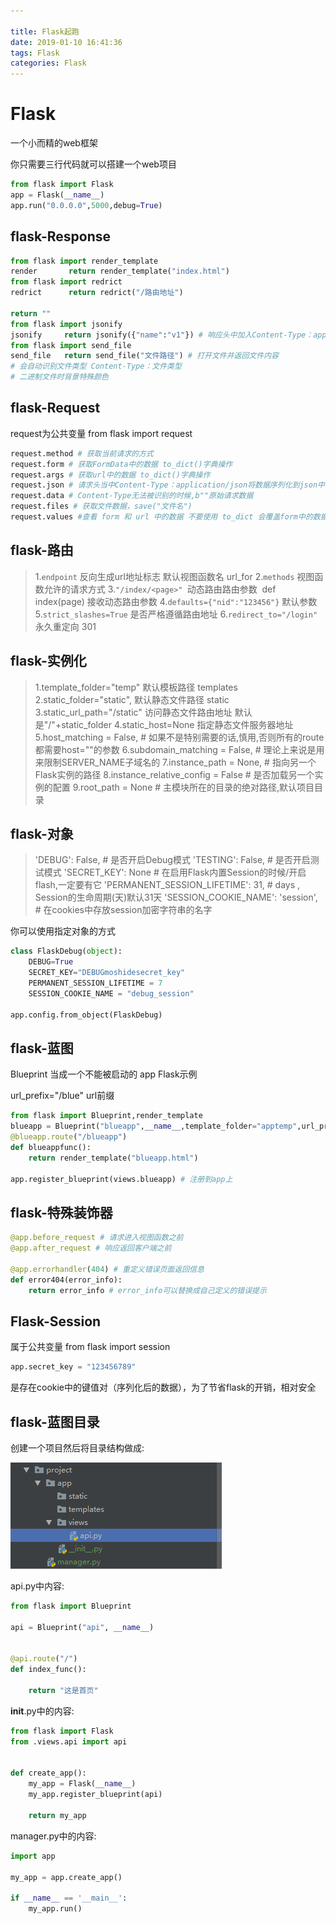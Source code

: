 ```yaml
---

title: Flask起跑
date: 2019-01-10 16:41:36
tags: Flask
categories: Flask
---
```


# Flask

一个小而精的web框架

你只需要三行代码就可以搭建一个web项目

```python
from flask import Flask
app = Flask(__name__)
app.run("0.0.0.0",5000,debug=True)
```

<!--more-->

## flask-Response

```python
from flask import render_template
render		 return render_template("index.html")
from flask import redrict
redrict      return redrict("/路由地址")

return "" 
from flask import jsonify
jsonify		return jsonify({"name":"v1"}) # 响应头中加入Content-Type：application/json 
from flask import send_file
send_file	return send_file("文件路径") # 打开文件并返回文件内容
# 会自动识别文件类型 Content-Type：文件类型
# 二进制文件时背景特殊颜色
```



## flask-Request

request为公共变量
from flask import request

```python
request.method # 获取当前请求的方式
request.form # 获取FormData中的数据 to_dict()字典操作
request.args # 获取url中的数据 to_dict()字典操作
request.json # 请求头当中Content-Type：application/json将数据序列化到json中
request.data # Content-Type无法被识别的时候,b""原始请求数据
request.files # 获取文件数据，save("文件名")
request.values #查看 form 和 url 中的数据 不要使用 to_dict 会覆盖form中的数据
```



## flask-路由

> 1.`endpoint` 反向生成url地址标志 默认视图函数名 url_for
> 2.`methods` 视图函数允许的请求方式
> 3.`"/index/<page>" `动态路由路由参数
> ​	def index(page)	接收动态路由参数
> 4.`defaults={"nid":"123456"}` 默认参数
> 5.`strict_slashes=True` 是否严格遵循路由地址
> 6.`redirect_to="/login"` 永久重定向 301

## flask-实例化

> 1.template_folder="temp" 默认模板路径 templates
> 2.static_folder="static", 默认静态文件路径 static
> 3.static_url_path="/static" 访问静态文件路由地址 默认是"/"+static_folder
> 4.static_host=None 指定静态文件服务器地址
> 5.host_matching = False,  # 如果不是特别需要的话,慎用,否则所有的route 都需要host=""的参数
> 6.subdomain_matching = False,  # 理论上来说是用来限制SERVER_NAME子域名的
> 7.instance_path = None,  # 指向另一个Flask实例的路径
> 8.instance_relative_config = False  # 是否加载另一个实例的配置
> 9.root_path = None  # 主模块所在的目录的绝对路径,默认项目目录

## flask-对象

> 'DEBUG': False,  # 是否开启Debug模式
> 'TESTING': False,  # 是否开启测试模式
> 'SECRET_KEY': None # 在启用Flask内置Session的时候/开启flash,一定要有它
> 'PERMANENT_SESSION_LIFETIME': 31,  # days , Session的生命周期(天)默认31天
> 'SESSION_COOKIE_NAME': 'session',  # 在cookies中存放session加密字符串的名字

你可以使用指定对象的方式

```python
class FlaskDebug(object):
    DEBUG=True
    SECRET_KEY="DEBUGmoshidesecret_key"
    PERMANENT_SESSION_LIFETIME = 7
    SESSION_COOKIE_NAME = "debug_session"

app.config.from_object(FlaskDebug)
```

## flask-蓝图

Blueprint 当成一个不能被启动的 app Flask示例

url_prefix="/blue" url前缀

```python
from flask import Blueprint,render_template
blueapp = Blueprint("blueapp",__name__,template_folder="apptemp",url_prefix="/blue")
@blueapp.route("/blueapp")
def blueappfunc():
    return render_template("blueapp.html")
	
app.register_blueprint(views.blueapp) # 注册到app上
```

## flask-特殊装饰器

```python
@app.before_request # 请求进入视图函数之前
@app.after_request # 响应返回客户端之前
 
@app.errorhandler(404) # 重定义错误页面返回信息
def error404(error_info):
	return error_info # error_info可以替换成自己定义的错误提示
```

## Flask-Session

属于公共变量
from flask import session

```python
app.secret_key = "123456789"
```

是存在cookie中的键值对（序列化后的数据），为了节省flask的开销，相对安全

## flask-蓝图目录

创建一个项目然后将目录结构做成:

![](Flask/1.png)

api.py中内容:

```python
from flask import Blueprint

api = Blueprint("api", __name__)


@api.route("/")
def index_func():

    return "这是首页"
```

____init____.py中的内容:

```python
from flask import Flask
from .views.api import api


def create_app():
    my_app = Flask(__name__)
    my_app.register_blueprint(api)

    return my_app
```

manager.py中的内容:

```python
import app

my_app = app.create_app()

if __name__ == '__main__':
    my_app.run()
```
